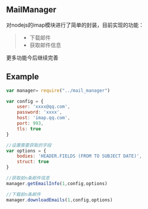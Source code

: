 ## MailManager
对nodejs的imap模块进行了简单的封装，目前实现的功能：
> * 下载邮件
> * 获取邮件信息

更多功能今后继续完善


## Example

```javascript
var manager= require("../mail_manager")

var config = {
    user: 'xxxx@qq.com',
    password: 'xxxx',
    host: 'imap.qq.com',
    port: 993,
    tls: true
}

//设置需要获取的字段
var options = {
    bodies: 'HEADER.FIELDS (FROM TO SUBJECT DATE)',
    struct: true
}

//获取前n条邮件信息
manager.getEmailInfo(1,config,options)

//下载前n条邮件
manager.downloadEmails(1,config,options)
